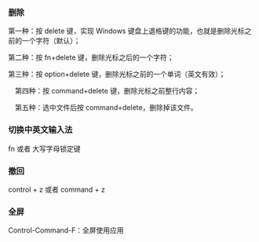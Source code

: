 ### 删除　
  第一种：按 delete 键，实现 Windows 键盘上退格键的功能，也就是删除光标之前的一个字符（默认）；

  第二种：按 fn+delete 键，删除光标之后的一个字符；

  第三种：按 option+delete 键，删除光标之前的一个单词（英文有效）；

　第四种：按 command+delete 键，删除光标之前整行内容；

　第五种：选中文件后按 command+delete，删除掉该文件。
  
  
### 切换中英文输入法
  fn 或者 大写字母锁定键
  
### 撤回
  control + z 或者 command + z 
  
### 全屏
  Control-Command-F：全屏使用应用
 


